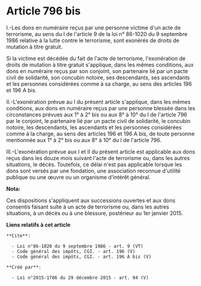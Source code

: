 # Article 796 bis

I.-Les dons en numéraire reçus par une personne victime d'un acte de terrorisme, au sens du I de l'article 9 de la loi n°
86-1020 du 9 septembre 1986 relative à la lutte contre le terrorisme, sont exonérés de droits de mutation à titre gratuit. 

Si la victime est décédée du fait de l'acte de terrorisme, l'exonération de droits de mutation à titre gratuit s'applique,
dans les mêmes conditions, aux dons en numéraire reçus par son conjoint, son partenaire lié par un pacte civil de solidarité,
son concubin notoire, ses descendants, ses ascendants et les personnes considérées comme à sa charge, au sens des articles
196 et 196 A bis. 

II.-L'exonération prévue au I du présent article s'applique, dans les mêmes conditions, aux dons en numéraire reçus par une
personne blessée dans les circonstances prévues aux 1° à 2° bis ou aux 8° à 10° du I de l'article 796 par le conjoint, le
partenaire lié par un pacte civil de solidarité, le concubin notoire, les descendants, les ascendants et les personnes
considérées comme à la charge, au sens des articles 196 et 196 A bis, de toute personne mentionnée aux 1° à 2° bis ou aux 8°
à 10° du I de l'article 796. 

III.-L'exonération prévue aux I et II du présent article est applicable aux dons reçus dans les douze mois suivant l'acte de
terrorisme ou, dans les autres situations, le décès. Toutefois, ce délai n'est pas applicable lorsque les dons sont versés
par une fondation, une association reconnue d'utilité publique ou une œuvre ou un organisme d'intérêt général.

**Nota:**

Ces dispositions s'appliquent aux successions ouvertes et aux dons consentis faisant suite à un acte de terrorisme ou, dans
les autres situations, à un décès ou à une blessure, postérieur au 1er janvier 2015.

**Liens relatifs à cet article**

	**Cite**:

	  - Loi n°86-1020 du 9 septembre 1986 - art. 9 (VT)
	  - Code général des impôts, CGI. - art. 196 (V)
	  - Code général des impôts, CGI. - art. 196 A bis (V)

	**Créé par**:

	  - Loi n°2015-1786 du 29 décembre 2015 - art. 94 (V)
